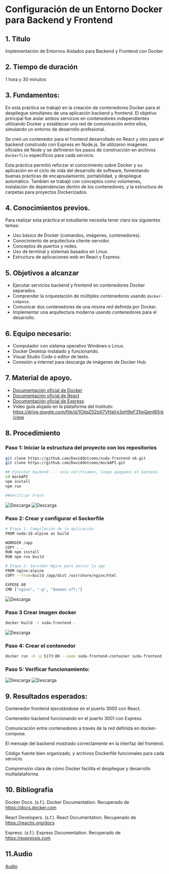 # Configuración de un Entorno Docker para Backend y Frontend

## 1. Título

Implementación de Entornos Aislados para Backend y Frontend con Docker

## 2. Tiempo de duración

1 hora y 30 minutos

## 3. Fundamentos:

En esta práctica se trabajó en la creación de contenedores Docker para el despliegue simultáneo de una aplicación backend y frontend. El objetivo principal fue aislar ambos servicios en contenedores independientes utilizando Docker y establecer una red de comunicación entre ellos, simulando un entorno de desarrollo profesional.

Se creó un contenedor para el frontend desarrollado en React y otro para el backend construido con Express en Node.js. Se utilizaron imágenes oficiales de Node y se definieron los pasos de construcción en archivos `Dockerfile` específicos para cada servicio. 

Esta práctica permitió reforzar el conocimiento sobre Docker y su aplicación en el ciclo de vida del desarrollo de software, fomentando buenas prácticas de encapsulamiento, portabilidad, y despliegue automático. También se trabajó con conceptos como volúmenes, instalación de dependencias dentro de los contenedores, y la estructura de carpetas para proyectos Dockerizados.

## 4. Conocimientos previos.

Para realizar esta práctica el estudiante necesita tener claro los siguientes temas:

- Uso básico de Docker (comandos, imágenes, contenedores).
- Conocimiento de arquitectura cliente-servidor.
- Conceptos de puertos y redes.
- Uso de terminal y sistemas basados en Linux.
- Estructura de aplicaciones web en React y Express.

## 5. Objetivos a alcanzar

- Ejecutar servicios backend y frontend en contenedores Docker separados.
- Comprender la orquestación de múltiples contenedores usando `docker-compose`.
- Comunicar dos contenedores de una misma red definida por Docker.
- Implementar una arquitectura moderna usando contenedores para el desarrollo.

## 6. Equipo necesario:

- Computador con sistema operativo Windows o Linux.
- Docker Desktop instalado y funcionando.
- Visual Studio Code o editor de texto.
- Conexión a internet para descarga de imágenes de Docker Hub.

## 7. Material de apoyo.

- [Documentación oficial de Docker](https://docs.docker.com/)
- [Documentación oficial de React](https://reactjs.org/)
- [Documentación oficial de Express](https://expressjs.com/)
- Video guía alojado en la plataforma del Instituto: https://drive.google.com/file/d/1OitqZ02pX7VHaVx3qH9eF31mQent65rk/view

## 8. Procedimiento

### Paso 1: Iniciar la estructura del proyecto con los repositorios

```bash
git clone https://github.com/Daviddotcoms/suda-frontend-s6.git
git clone https://github.com/Daviddotcoms/mockAPI.git

## Ejecutar backend  -- solo verificamos, luego apagamos el backend.
cd mockAPI
npm install
npm run 

##Verificar Front
```


  ![Descarga ](src/image.png)
    ![Descarga ](src/image%20copy.png)

### Paso 2: Crear y configurar el Sockerfile

```bash
# Etapa 1: Compilación de la aplicación
FROM node:18-alpine as build

WORKDIR /app
COPY . .
RUN npm install
RUN npm run build

# Etapa 2: Servidor Nginx para servir la app
FROM nginx:alpine
COPY --from=build /app/dist /usr/share/nginx/html

EXPOSE 80
CMD ["nginx", "-g", "daemon off;"]
```
![Descarga ](src/image%20copy%202.png)

### Paso 3 Crear imagen docker

```bash
docker build -t suda-frontend .
```
![Descarga ](src/image%20copy%203.png)

### Paso 4: Crear el contenedor

```bash
docker run -d -p 5173:80 --name suda-frontend-container suda-frontend
```

### Paso 5: Verificar funcionamiento:
![Descarga ](src/image%20copy%204.png)
![Descarga ](src/image%20copy%205.png)

## 9. Resultados esperados:
 Contenedor frontend ejecutándose en el puerto 3000 con React.

Contenedor backend funcionando en el puerto 3001 con Express.

Comunicación entre contenedores a través de la red definida en docker-compose.

El mensaje del backend mostrado correctamente en la interfaz del frontend.

Código fuente bien organizado, y archivos Dockerfile funcionales para cada servicio.

Comprensión clara de cómo Docker facilita el despliegue y desarrollo multiplataforma.

## 10. Bibliografía
Docker Docs. (s.f.). Docker Documentation. Recuperado de https://docs.docker.com

React Developers. (s.f.). React Documentation. Recuperado de https://reactjs.org/docs

Express. (s.f.). Express Documentation. Recuperado de https://expressjs.com

## 11.Audio
[Audio](https://drive.google.com/file/d/122IWrpAwmtxkigXX64zQ7xG268o-V4OR/view?usp=sharing)

